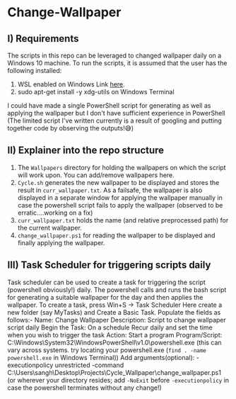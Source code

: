 # Change-Wallpaper
## I) Requirements
The scripts in this repo can be leveraged to changed wallpaper daily on a Windows 10 machine. To run the scripts, it is assumed that the user has the following installed:
1. WSL enabled on Windows Link [here](https://www.windowscentral.com/install-windows-subsystem-linux-windows-10).
2. sudo apt-get install -y xdg-utils on Windows Terminal

I could have made a single PowerShell script for generating as well as applying the wallpaper but I don't have sufficient experience in PowerShell (The limited script I've written currently is a result of googling and putting together code by observing the outputs!😅)

## II) Explainer into the repo structure
1. The `Wallpapers` directory for holding the wallpapers on which the script will work upon. You can add/remove wallpapers here.
2. `Cycle.sh` generates the new wallpaper to be displayed and stores the result in `curr_wallpaper.txt`. As a failsafe, the wallpaper is also displayed in a separate window for applying the wallpaper manually in case the powershell script fails to apply the wallpaper (observed to be erratic....working on a fix)  
3. `curr_wallpaper.txt` holds the name (and relative preprocessed path) for the current wallpaper.
4. `change_wallpaper.ps1` for reading the wallpaper to be displayed and finally applying the wallpaper.

## III) Task Scheduler for triggering scripts daily
Task scheduler can be used to create a task for triggering the script (powershell obviously!) daily. The powershell calls and runs the bash script for generating a suitable wallpaper for the day and then applies the wallpaper.
To create a task, press Win+S -> Task Scheduler
Here create a new folder (say MyTasks) and Create a Basic Task. Populate the fields as follows:-
Name: Change Wallpaper
Description: Script to change wallpaper script daily
Begin the Task: On a schedule
Recur daily and set the time when you wish to trigger the task
Action: Start a program
Program/Script: C:\Windows\System32\WindowsPowerShell\v1.0\powershell.exe (this can vary across systems. try locating your powershell.exe (`find . -name powershell.exe` in Windows Terminal))
Add arguments(optional): -executionpolicy unrestricted -command C:\Users\sangh\Desktop\Projects\Cycle_Wallpaper\change_wallpaper.ps1 (or wherever your directory resides; add `-NoExit` before `-executionpolicy` in case the powershell terminates without any change!)
